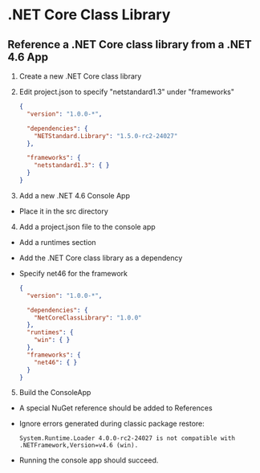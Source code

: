 # .NET Core Class Library

## Reference a .NET Core class library from a .NET 4.6 App

1. Create a new .NET Core class library

2. Edit project.json to specify "netstandard1.3" under "frameworks"

    ```json
    {
      "version": "1.0.0-*",

      "dependencies": {
        "NETStandard.Library": "1.5.0-rc2-24027"
      },

      "frameworks": {
        "netstandard1.3": { }
      }
    }
    ```

3. Add a new .NET 4.6 Console App
  - Place it in the src directory

4. Add a project.json file to the console app
  - Add a runtimes section
  - Add the .NET Core class library as a dependency
  - Specify net46 for the framework

    ```json
    {
      "version": "1.0.0-*",

      "dependencies": {
        "NetCoreClassLibrary": "1.0.0"
      },
      "runtimes": {
        "win": { }
      },
      "frameworks": {
        "net46": { }
      }
    }
    ```
5. Build the ConsoleApp
  - A special NuGet reference should be added to References
  - Ignore errors generated during classic package restore:

    ```
    System.Runtime.Loader 4.0.0-rc2-24027 is not compatible with .NETFramework,Version=v4.6 (win).
    ```
  - Running the console app should succeed.